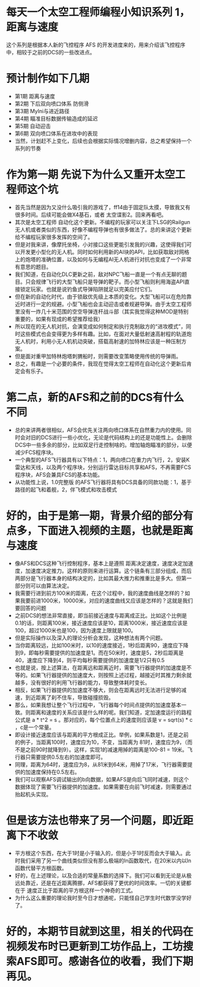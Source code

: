 每天一个太空工程师编程小知识系列 1，距离与速度
================

这个系列是根据本人新的飞控程序 AFS 的开发进度来的，用来介绍该飞控程序中，相较于之前的DCS的一些改进点。

# 预计制作如下几期
- 第1期 距离与速度
- 第2期 下后双向喷口体系 防侧滑
- 第3期 MyIni与进近路径
- 第4期 瞄准目标数据传输造成的延迟
- 第5期 自动迎击
- 第6期 双向喷口体系在进攻中的表现
- 当然，计划赶不上变化，后续也会根据实际情况增删内容，总之希望保持一个系列的节奏

# 作为第一期 先说下为什么又重开太空工程师这个坑
- 首先当然是因为又没什么吸引我的游戏了，ff14由于固定队太摸，导致我又有很多时间。后续可能会做X4基石，或者 太空谍影2。回来再看吧。
- 其次是太空工程师 自动化这个更新。不编程的玩家可以关注下LSG的Railgun无人机或者类似的东西，好像不编程导弹也有很多做法了。总的来讲这个更新给不编程玩家很多发挥的空间了。
- 但是对我来讲，像摩托坐椅，小对接口这些更能引发我的兴趣，这使得我们可以开发更小型化的无人机。同时如何利用新的AI块的API，比如获取敌对网格上的炮塔的准确位置，以及如何与无编程AI无人机进行对抗也变成了一个非常有意思的题目。
- 我们知道，在自动化DLC更新之前，敌对NPC飞船一直是一个有点无聊的题目。只会规律飞行的大型飞船只是导弹的靶子。而小型飞船则利用海盗API直接锁定玩家。也就是说钓鱼式导弹陷阱就足以完美应付它们。
- 但在新的自动化时代，由于锁敌优先级上本质的变化。大型飞船可以在危险靠近时进行一定的规避。小型飞船也会主动迎击或者规避导弹。由于太空工程师里没有一炸几十米范围的空空导弹连杆战斗部（其实我觉得这种MOD是特别重要的，如果有现成的希望推荐给我）
- 所以现在的无人机对抗，会演变成如何制定和执行克制敌方的“进攻模式”，同时这些模式也会变得更为多样有趣。比如，在面对大量低射速高射程的轨道炮无人机时，利用小无人机机动突破，搭载高射速的加特林应该是一种压制方案。
- 但是面对重甲加特林炮塔刺猬船时，则需要改变策略使用传统的导弹雨。
- 总之，有趣是一个必要的条件，我现在觉得太空工程师在自动化这个更新后肯定会有乐子。

# 第二点，新的AFS和之前的DCS有什么不同
- 总的来讲两者很相似，AFS会优先关注两向喷口体系在自然重力内的使用。同时会对旧的DCS进行一些小优化，无论是代码结构上的还是功能性上。会删除DCS中一些多余的部分，比如双足行走控制啥的。增加轴炮瞄准的部分，以便减少FCS程序块。
- 一个典型的AFS飞行器具有以下特点：1，两向喷口在重力内飞行，2，安装K雷达和天线，以及两个程序块，分别运行雷达目标共享和AFS，不再需要FCS程序块，AFS会兼具FCS的基本功能。
- 从功能性上说，1.0完整版 的AFS飞行器将具有DCS具备的同款功能：1，基于路径的起飞和着舰，2，伴飞模式和攻击模式

# 好的，由于是第一期，背景介绍的部分有点多，下面进入视频的主题，也就是距离与速度
- 像AFS和DCS这种飞行控制程序，基本上是遵照 距离决定速度，速度决定加速度，加速度决定推力。这样的原则来进行运算。这个链条有三部分组成，而后两部分是飞行器本身的结构决定的，比如其最大推力和推重比是多大。但第一部分则可以由算法决定。
- 我需要行进到前方100米的距离，在这个过程中，我的速度曲线是怎样的？如果我要前进1000米，10000米，对应的速度曲线又应该是怎样的？这就是我们要回答的问题
- 之前DCS的想法非常直接，即当前接近速度与距离成正比。比如这个比例是0.1的话，则距离100米，接近速度应该是10，距离1000米，接近速度应该是100，超过1000米也是100，因为速度上限就是100。
- 但是实际操作以及深入的理论分析会发现，这种想法有两个问题。
- 当你距离较远，比如100米时，以10的速度接近，1秒后距离90，速度应下降到9，即每秒需要提供的加速度是1。而在50米时，速度是5，2秒后距离是40，速度应下降到4，则平均每秒需要提供的加速度是1/2只有0.5
- 也就是说，按上述算法，在距离远和距离近时，需要飞行器提供的加速度是不等的。如果飞行器提供的加速度大，则按照上述过程，越接近时其推力剩余就越多，没有很好的利用飞行器的能力，导致整体耗时变长。
- 相反，如果飞行器提供的加速度不够大，则会在距离远时无法进行足够的减速，到近距离了刹不住车，导致碰撞损毁。
- 那么，如果我想让整个飞行过程中，飞行器每个时间点提供的加速度基本一致。则距离和速度的关系应该是什么样的呢。我们知道，定加速度运行的路程公式是 a * t^2 = s 。那对应的，每个位置点上的速度则应该是 v = sqrt(s) * c ，c是一个常量。
- 即设计接近速度应该与距离的平方根成正比。举例，如果系数是1，还是之前的例子，当距离100时，速度应为10，不变，当距离为 81时，速度应为9，（而不是之前90时就降到9）。这样，实现1的减速用掉的距离是100-81 = 19米。飞行器只需要提供0.5左右的加速度即可。
- 同理，距离为64时，速度应为8，从81米到64米，用掉了17米，飞行器需要提供的加速度保持在0.5左右。
- 我们可以观察AFS调试输出的b向数据，如果AFS是向后飞同时减速，则这个数据体现了需要飞行器提供的加速度。如果需要在向前飞时减速，则需要通过抬起机头实现。

# 但是该方法也带来了另一个问题，即近距离下不收敛
- 平方根这个东西，在大于1时是小于输入的，但是小于1时反而会大于输入。此时我们采用了另一个曲线类似但没有那么极端的ln函数取代，在20米以内以ln函数代替平方根函数。
- 好的，在上述理论，以及合适的常量系数的选择下。我们可以看到无论是从极远处靠近，还是在近距离腾挪，AFS都获得了更优的时间效率。一切的关键都在于 速度正比于距离的平方根这样一个神奇的工式。
- 为什么这么重要的理论我时至今日才想通呢，只能怪自己学生时代数学没学好了。

# 好的，本期节目就到这里，相关的代码在视频发布时已更新到工坊作品上，工坊搜索AFS即可。感谢各位的收看，我们下期再见。